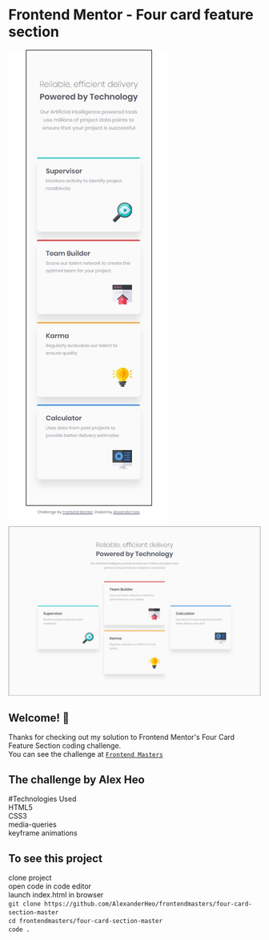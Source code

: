 # Frontend Mentor - Four card feature section

![Mobile component preview for the Four card feature section coding challenge](./images/four-card-mobile.jpg)
![Desktop component preview for the Four card feature section coding challenge](./images/four-card-desktop.jpg)

## Welcome! 👋

Thanks for checking out my solution to Frontend Mentor's Four Card Feature Section coding challenge.   
You can see the challenge at [`Frontend Masters`](https://www.frontendmentor.io/challenges/four-card-feature-section-weK1eFYK)

## The challenge by Alex Heo   
#Technologies Used   
HTML5   
CSS3   
media-queries   
keyframe animations   

## To see this project   
clone project   
open code in code editor   
launch index.html in browser     
`git clone https://github.com/AlexanderHeo/frontendmasters/four-card-section-master`    
`cd frontendmasters/four-card-section-master`    
`code .`

